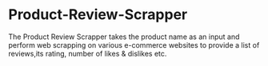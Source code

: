 # Product-Review-Scrapper
The Product Review Scrapper takes the product name as an input and perform web scrapping on various e-commerce websites to provide a list of reviews,its rating, number of likes & dislikes etc.
